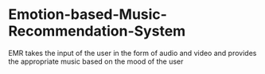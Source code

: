 # Emotion-based-Music-Recommendation-System
EMR takes the input of the user in the form of audio and video and provides the appropriate music based on the mood of the user
